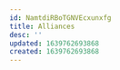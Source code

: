 ```yaml
---
id: NamtdiRBoTGNVEcxunxfg
title: Alliances
desc: ''
updated: 1639762693868
created: 1639762693868
---
```


